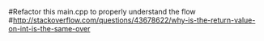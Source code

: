 #Refactor this main.cpp to properly understand the flow
 #http://stackoverflow.com/questions/43678622/why-is-the-return-value-on-int-is-the-same-over